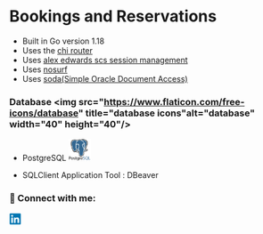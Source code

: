 # Bookings and Reservations
- Built in Go version 1.18
- Uses the [chi router](github.com/go-chi/chi)
- Uses [alex edwards scs session management](github.com/alexedwards/scs)
- Uses [nosurf](github.com/justinas/nosurf)
- Uses [soda(Simple Oracle Document Access)](github.com/gobuffalo/pop/v6/soda@latest)
### Database <img src="https://www.flaticon.com/free-icons/database" title="database icons"alt="database" width="40" height="40"/>


-  PostgreSQL      <img src="https://raw.githubusercontent.com/devicons/devicon/1119b9f84c0290e0f0b38982099a2bd027a48bf1/icons/postgresql/postgresql-original-wordmark.svg" title="PostgreSQL"  alt="PostgreSQL" width="40" height="40"/>&nbsp;

- SQLClient Application Tool : DBeaver



### 🤝 Connect with me:

<a href="www.linkedin.com/in/shobhit-dimri"><img align="left" src="https://raw.githubusercontent.com/devicons/devicon/1119b9f84c0290e0f0b38982099a2bd027a48bf1/icons/linkedin/linkedin-original.svg" alt="ShobhitDimri | LinkedIn" width="21px"/></a>